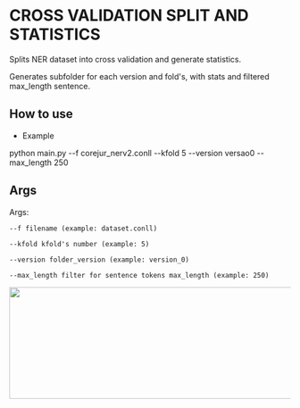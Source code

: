 # CROSS VALIDATION SPLIT AND STATISTICS
Splits NER dataset into cross validation and generate statistics.

Generates subfolder for each version and fold's, with stats and filtered max_length sentence.


## How to use 
- Example

python main.py --f corejur_nerv2.conll --kfold 5 --version versao0 --max_length 250



## Args 
Args:

    --f filename (example: dataset.conll)
    
    --kfold kfold's number (example: 5)
    
    --version folder_version (example: version_0)
    
    --max_length filter for sentence tokens max_length (example: 250)
    
<img src="https://user-images.githubusercontent.com/58753373/157150045-d1749366-3ac8-412b-b71d-20b89105793d.png" width="600" height="200">


